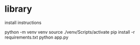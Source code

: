 # library

install instructions

python -m venv venv
source ./venv/Scripts/activate
pip install -r requirements.txt
python app.py